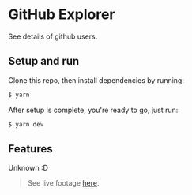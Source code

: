 # **GitHub Explorer**
See details of github users.

## Setup and run
Clone this repo, then install dependencies by running:
```bash
$ yarn
```

After setup is complete, you're ready to go, just run:
```bash
$ yarn dev
```
## Features
Unknown :D

> See live footage [here](#).
